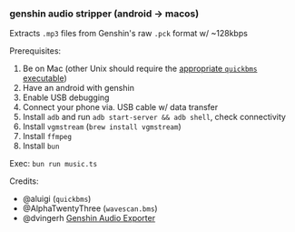 ### genshin audio stripper (android -> macos)

Extracts `.mp3` files from Genshin's raw `.pck` format w/ ~128kbps

Prerequisites:
1. Be on Mac (other Unix should require the [appropriate `quickbms` executable](https://aluigi.altervista.org))
2. Have an android with genshin
3. Enable USB debugging
4. Connect your phone via. USB cable w/ data transfer
5. Install `adb` and run `adb start-server && adb shell`, check connectivity
6. Install `vgmstream` (`brew install vgmstream`)
7. Install `ffmpeg`
8. Install `bun`

Exec:
`bun run music.ts`

Credits:
- @aluigi (`quickbms`)
- @AlphaTwentyThree (`wavescan.bms`)
- @dvingerh [Genshin Audio Exporter](https://github.com/dvingerh/genshin-audio-exporter)